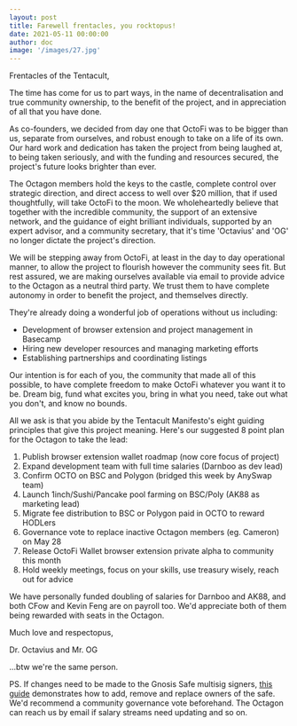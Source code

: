 ```yaml
---
layout: post
title: Farewell frentacles, you rocktopus!
date: 2021-05-11 00:00:00 
author: doc
image: '/images/27.jpg'
---
```


Frentacles of the Tentacult,

The time has come for us to part ways, in the name of decentralisation and true community ownership, to the benefit of the project, and in appreciation of all that you have done.

As co-founders, we decided from day one that OctoFi was to be bigger than us, separate from ourselves, and robust enough to take on a life of its own. Our hard work and dedication has taken the project from being laughed at, to being taken seriously, and with the funding and resources secured, the project's future looks brighter than ever.

The Octagon members hold the keys to the castle, complete control over strategic direction, and direct access to well over $20 million, that if used thoughtfully, will take OctoFi to the moon. We wholeheartedly believe that together with the incredible community, the support of an extensive network, and the guidance of eight brilliant individuals, supported by an expert advisor, and a community secretary, that it's time 'Octavius' and 'OG' no longer dictate the project's direction.

We will be stepping away from OctoFi, at least in the day to day operational manner, to allow the project to flourish however the community sees fit. But rest assured, we are making ourselves available via email to provide advice to the Octagon as a neutral third party. We trust them to have complete autonomy in order to benefit the project, and themselves directly.

They're already doing a wonderful job of operations without us including:

- Development of browser extension and project management in Basecamp
- Hiring new developer resources and managing marketing efforts
- Establishing partnerships and coordinating listings

Our intention is for each of you, the community that made all of this possible, to have complete freedom to make OctoFi whatever you want it to be. Dream big, fund what excites you, bring in what you need, take out what you don't, and know no bounds.

All we ask is that you abide by the Tentacult Manifesto's eight guiding principles that give this project meaning. Here's our suggested 8 point plan for the Octagon to take the lead:

1. Publish browser extension wallet roadmap (now core focus of project)
2. Expand development team with full time salaries (Darnboo as dev lead)
3. Confirm OCTO on BSC and Polygon (bridged this week by AnySwap team)
4. Launch 1inch/Sushi/Pancake pool farming on BSC/Poly (AK88 as marketing lead)
5. Migrate fee distribution to BSC or Polygon paid in OCTO to reward HODLers
6. Governance vote to replace inactive Octagon members (eg. Cameron) on May 28
7. Release OctoFi Wallet browser extension private alpha to community this month
8. Hold weekly meetings, focus on your skills, use treasury wisely, reach out for advice

We have personally funded doubling of salaries for Darnboo and AK88, and both CFow and Kevin Feng are on payroll too. We'd appreciate both of them being rewarded with seats in the Octagon.

Much love and respectopus,

Dr. Octavius and Mr. OG 

...btw we're the same person.

PS. If changes need to be made to the Gnosis Safe multisig signers, [this guide](https://help.gnosis-safe.io/en/articles/3950657-add-owners) demonstrates how to add, remove and replace owners of the safe. We'd recommend a community governance vote beforehand. The Octagon can reach us by email if salary streams need updating and so on.
